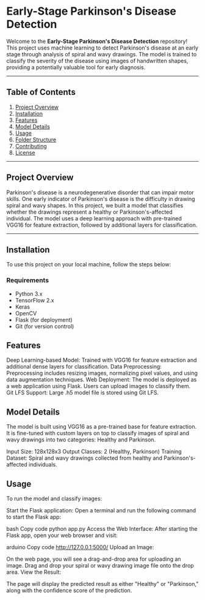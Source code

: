 
# Early-Stage Parkinson's Disease Detection

Welcome to the **Early-Stage Parkinson's Disease Detection** repository! This project uses machine learning to detect Parkinson's disease at an early stage through analysis of spiral and wavy drawings. The model is trained to classify the severity of the disease using images of handwritten shapes, providing a potentially valuable tool for early diagnosis.

---

## Table of Contents

1. [Project Overview](#project-overview)
2. [Installation](#installation)
3. [Features](#features)
4. [Model Details](#model-details)
5. [Usage](#usage)
6. [Folder Structure](#folder-structure)
7. [Contributing](#contributing)
8. [License](#license)

---

## Project Overview

Parkinson's disease is a neurodegenerative disorder that can impair motor skills. One early indicator of Parkinson's disease is the difficulty in drawing spiral and wavy shapes. In this project, we built a model that classifies whether the drawings represent a healthy or Parkinson's-affected individual. The model uses a deep learning approach with pre-trained VGG16 for feature extraction, followed by additional layers for classification.

---

## Installation

To use this project on your local machine, follow the steps below:

### Requirements

- Python 3.x
- TensorFlow 2.x
- Keras
- OpenCV
- Flask (for deployment)
- Git (for version control)

## Features
Deep Learning-based Model: Trained with VGG16 for feature extraction and additional dense layers for classification.
Data Preprocessing: Preprocessing includes resizing images, normalizing pixel values, and using data augmentation techniques.
Web Deployment: The model is deployed as a web application using Flask. Users can upload images to classify them.
Git LFS Support: Large .h5 model file is stored using Git LFS.

## Model Details
The model is built using VGG16 as a pre-trained base for feature extraction. It is fine-tuned with custom layers on top to classify images of spiral and wavy drawings into two categories: Healthy and Parkinson.

Input Size: 128x128x3
Output Classes: 2 (Healthy, Parkinson)
Training Dataset: Spiral and wavy drawings collected from healthy and Parkinson's-affected individuals.

## Usage
To run the model and classify images:

Start the Flask application: Open a terminal and run the following command to start the Flask app:

bash
Copy code
python app.py
Access the Web Interface: After starting the Flask app, open your web browser and visit:

arduino
Copy code
http://127.0.0.1:5000/
Upload an Image:

On the web page, you will see a drag-and-drop area for uploading an image.
Drag and drop your spiral or wavy drawing image file onto the drop area.
View the Result:

The page will display the predicted result as either "Healthy" or "Parkinson," along with the confidence score of the prediction.





